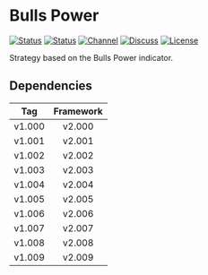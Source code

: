 # Bulls Power

[![Status][gha-image-check-master]][gha-link-check-master]
[![Status][gha-image-compile-master]][gha-link-compile-master]
[![Channel][tg-channel-image]][tg-channel-link]
[![Discuss][gh-discuss-badge]][gh-discuss-link]
[![License][license-image]][license-link]

Strategy based on the Bulls Power indicator.

## Dependencies

| Tag      | Framework |
|:--------:|:---------:|
| v1.000   | v2.000    |
| v1.001   | v2.001    |
| v1.002   | v2.002    |
| v1.003   | v2.003    |
| v1.004   | v2.004    |
| v1.005   | v2.005    |
| v1.006   | v2.006    |
| v1.007   | v2.007    |
| v1.008   | v2.008    |
| v1.009   | v2.009    |

<!-- Named links -->

[gh-discuss-badge]: https://img.shields.io/badge/Discussions-Q&A-blue.svg?logo=github
[gh-discuss-link]: https://github.com/EA31337/EA31337-Strategies/discussions

[gha-link-check-master]: https://github.com/EA31337/Strategy-BullsPower/actions?query=workflow:Check+branch%3Amaster
[gha-image-check-master]: https://github.com/EA31337/Strategy-BullsPower/workflows/Check/badge.svg?branch=master
[gha-link-compile-master]: https://github.com/EA31337/Strategy-BullsPower/actions?query=workflow:Compile+branch%3Amaster
[gha-image-compile-master]: https://github.com/EA31337/Strategy-BullsPower/workflows/Compile/badge.svg?branch=master

[tg-channel-image]: https://img.shields.io/badge/Telegram-join-0088CC.svg?logo=telegram
[tg-channel-link]: https://t.me/EA31337

[license-image]: https://img.shields.io/github/license/EA31337/EA31337-Strategies.svg
[license-link]: https://tldrlegal.com/license/gnu-general-public-license-v3-(gpl-3)
